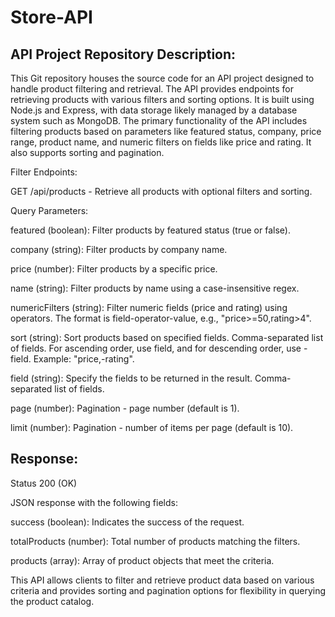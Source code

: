 # Store-API

## API Project Repository Description:

This Git repository houses the source code for an API project designed to handle product filtering and retrieval. The API provides endpoints for retrieving products with various filters and sorting options. It is built using Node.js and Express, with data storage likely managed by a database system such as MongoDB. The primary functionality of the API includes filtering products based on parameters like featured status, company, price range, product name, and numeric filters on fields like price and rating. It also supports sorting and pagination.

Filter Endpoints:

GET /api/products - Retrieve all products with optional filters and sorting.

Query Parameters:

featured (boolean): Filter products by featured status (true or false).

company (string): Filter products by company name.

price (number): Filter products by a specific price.

name (string): Filter products by name using a case-insensitive regex.

numericFilters (string): Filter numeric fields (price and rating) using operators. The format is field-operator-value, e.g., "price>=50,rating>4".

sort (string): Sort products based on specified fields. Comma-separated list of fields. For ascending order, use field, and for descending order, use -field. Example: "price,-rating".

field (string): Specify the fields to be returned in the result. Comma-separated list of fields.

page (number): Pagination - page number (default is 1).

limit (number): Pagination - number of items per page (default is 10).

## Response:

Status 200 (OK)

JSON response with the following fields:

success (boolean): Indicates the success of the request.

totalProducts (number): Total number of products matching the filters.

products (array): Array of product objects that meet the criteria.

This API allows clients to filter and retrieve product data based on various criteria and provides sorting and pagination options for flexibility in querying the product catalog.
